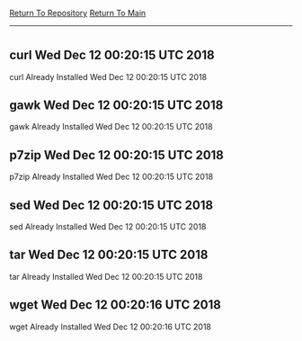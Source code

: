 [Return To Repository](https://github.com/deathbybandaid/piholeparser/)
[Return To Main](https://github.com/deathbybandaid/piholeparser/blob/master/RecentRunLogs/Mainlog.md)
____________________________________
# 
## curl Wed Dec 12 00:20:15 UTC 2018
curl Already Installed Wed Dec 12 00:20:15 UTC 2018
## gawk Wed Dec 12 00:20:15 UTC 2018
gawk Already Installed Wed Dec 12 00:20:15 UTC 2018
## p7zip Wed Dec 12 00:20:15 UTC 2018
p7zip Already Installed Wed Dec 12 00:20:15 UTC 2018
## sed Wed Dec 12 00:20:15 UTC 2018
sed Already Installed Wed Dec 12 00:20:15 UTC 2018
## tar Wed Dec 12 00:20:15 UTC 2018
tar Already Installed Wed Dec 12 00:20:15 UTC 2018
## wget Wed Dec 12 00:20:16 UTC 2018
wget Already Installed Wed Dec 12 00:20:16 UTC 2018

